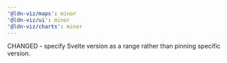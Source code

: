 ```yaml
---
'@ldn-viz/maps': minor
'@ldn-viz/ui': minor
'@ldn-viz/charts': minor
---
```


CHANGED - specify Svelte version as a range rather than pinning specific version.